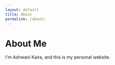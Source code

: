 ```yaml
---
layout: default
title: About
permalink: /about/
---
```


# About Me

I'm Ashwani Kaira, and this is my personal website.
